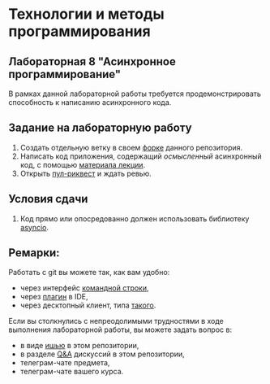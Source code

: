 # Технологии и методы программирования

## Лабораторная 8 "Асинхронное программирование"
В рамках данной лабораторной работы требуется продемонстрировать способность к написанию асинхронного кода.
## Задание на лабораторную работу
1. Создать отдельную ветку в своем [форке](https://docs.github.com/en/get-started/quickstart/fork-a-repo) данного репозитория.
2. Написать код приложения, содержащий *осмысленный* асинхронный код, с помощью [материала лекции](https://github.com/xtrueman/prog_instruments/raw/main/presentations/Async.pptx).
6. Открыть [пул-риквест](https://docs.github.com/en/pull-requests/collaborating-with-pull-requests/proposing-changes-to-your-work-with-pull-requests/creating-a-pull-request-from-a-fork) и ждать ревью.
## Условия сдачи
1. Код прямо или опосредованно должен использовать библиотеку [asyncio](https://pypi.org/project/asyncio/).
## Ремарки:
Работать с git вы можете так, как вам удобно:
* через интерфейс [командной строки](https://git-scm.com/book/en/v2/Getting-Started-Installing-Git),
* через [плагин](https://www.jetbrains.com/help/pycharm/set-up-a-git-repository.html#fetch) в IDE,
* через десктопный клиент, типа [такого](https://desktop.github.com/).

Если вы столкнулись с непреодолимыми трудностями в ходе выполнения лабораторной работы, вы можете задать вопрос в:
* в виде [ишью](https://github.com/itsecd/prog_instruments_labs/issues/new/choose) в этом репозитории,
* в разделе [Q&A](https://github.com/itsecd/prog_instruments_labs/discussions/categories/q-a) дискуссий в этом репозитории,
* телеграм-чате предмета,
* телеграм-чате вашего курса.
